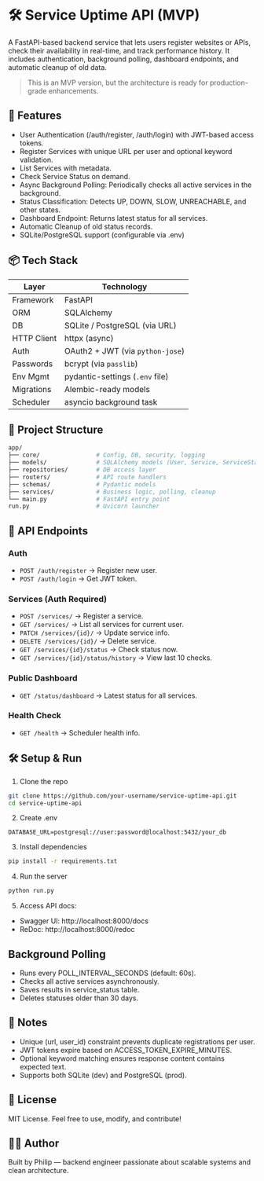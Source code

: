 # 🛠️ Service Uptime API (MVP)

A FastAPI-based backend service that lets users register websites or APIs, check their availability in real-time, and track performance history.
It includes authentication, background polling, dashboard endpoints, and automatic cleanup of old data.

> This is an MVP version, but the architecture is ready for production-grade enhancements.

## 🚀 Features

- User Authentication (/auth/register, /auth/login) with JWT-based access tokens.
- Register Services with unique URL per user and optional keyword validation.
- List Services with metadata.
- Check Service Status on demand.
- Async Background Polling: Periodically checks all active services in the background.
- Status Classification: Detects UP, DOWN, SLOW, UNREACHABLE, and other states.
- Dashboard Endpoint: Returns latest status for all services.
- Automatic Cleanup of old status records.
- SQLite/PostgreSQL support (configurable via .env)

## 📦 Tech Stack

| Layer       | Technology                       |
| ----------- | -------------------------------- |
| Framework   | FastAPI                          |
| ORM         | SQLAlchemy                       |
| DB          | SQLite / PostgreSQL (via URL)    |
| HTTP Client | httpx (async)                    |
| Auth        | OAuth2 + JWT (via `python-jose`) |
| Passwords   | bcrypt (via `passlib`)           |
| Env Mgmt    | pydantic-settings (`.env` file)  |
| Migrations  | Alembic-ready models             |
| Scheduler   | asyncio background task          |

## 📁 Project Structure

```bash
app/
├── core/                # Config, DB, security, logging
├── models/              # SQLAlchemy models (User, Service, ServiceStatus)
├── repositories/        # DB access layer
├── routers/             # API route handlers
├── schemas/             # Pydantic models
├── services/            # Business logic, polling, cleanup
└── main.py              # FastAPI entry point
run.py                   # Uvicorn launcher
```

## 🧪 API Endpoints

### Auth
- `POST /auth/register` → Register new user.
- `POST /auth/login` → Get JWT token.

### Services (Auth Required)
- `POST /services/` → Register a service.
- `GET /services/` → List all services for current user.
- `PATCH /services/{id}/` → Update service info.
- `DELETE /services/{id}/` → Delete service.
- `GET /services/{id}/status` → Check status now.
- `GET /services/{id}/status/history` → View last 10 checks.

### Public Dashboard
- `GET /status/dashboard` → Latest status for all services.

### Health Check
- `GET /health` → Scheduler health info.

## 🛠️ Setup & Run

1. Clone the repo
```bash
git clone https://github.com/your-username/service-uptime-api.git
cd service-uptime-api
```

2. Create .env
```env
DATABASE_URL=postgresql://user:password@localhost:5432/your_db
```

3. Install dependencies
```bash
pip install -r requirements.txt
```

4. Run the server
```bash
python run.py
```

5. Access API docs:
- Swagger UI: http://localhost:8000/docs
- ReDoc: http://localhost:8000/redoc

## Background Polling
- Runs every POLL_INTERVAL_SECONDS (default: 60s).
- Checks all active services asynchronously.
- Saves results in service_status table.
- Deletes statuses older than 30 days.

## 📌 Notes
- Unique (url, user_id) constraint prevents duplicate registrations per user.
- JWT tokens expire based on ACCESS_TOKEN_EXPIRE_MINUTES.
- Optional keyword matching ensures response content contains expected text.
- Supports both SQLite (dev) and PostgreSQL (prod).

## 📄 License

MIT License. Feel free to use, modify, and contribute!

## 👨‍💻 Author

Built by Philip — backend engineer passionate about scalable systems and clean architecture.